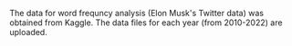 The data for word frequncy analysis (Elon Musk's Twitter data) was obtained from Kaggle.
The data files for each year (from 2010-2022) are uploaded.
